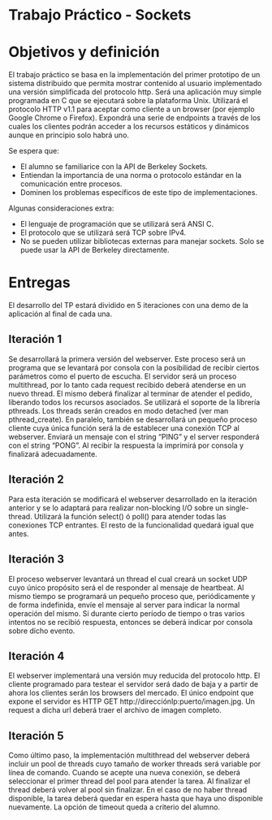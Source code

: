 # Trabajo Práctico - Sockets

# Objetivos y definición
El trabajo práctico se basa en la implementación del primer prototipo de un sistema distribuido que
permita mostrar contenido al usuario implementado una versión simplificada del protocolo http. Será una
aplicación muy simple programada en C que se ejecutará sobre la plataforma Unix. Utilizará el protocolo
HTTP v1.1 para aceptar como cliente a un browser (por ejemplo Google Chrome o Firefox). Expondrá una
serie de endpoints a través de los cuales los clientes podrán acceder a los recursos estáticos y dinámicos
aunque en principio solo habrá uno.

Se espera que:
- El alumno se familiarice con la API de Berkeley Sockets.
- Entiendan la importancia de una norma o protocolo estándar en la comunicación entre procesos.
- Dominen los problemas específicos de este tipo de implementaciones.

Algunas consideraciones extra:
- El lenguaje de programación que se utilizará será ANSI C.
- El protocolo que se utilizará será TCP sobre IPv4.
- No se pueden utilizar bibliotecas externas para manejar sockets. Solo se puede usar la API de
Berkeley directamente.

# Entregas
El desarrollo del TP estará dividido en 5 iteraciones con una demo de la aplicación al final de cada una.

## Iteración 1
Se desarrollará la primera versión del webserver. Este proceso será un programa que se levantará por
consola con la posibilidad de recibir ciertos parámetros como el puerto de escucha. El servidor será un
proceso multithread, por lo tanto cada request recibido deberá atenderse en un nuevo thread. El mismo
deberá finalizar al terminar de atender el pedido, liberando todos los recursos asociados. Se utilizará el
soporte de la librería pthreads. Los threads serán creados en modo detached (ver man pthread_create). En
paralelo, también se desarrollará un pequeño proceso cliente cuya única función será la de establecer una
conexión TCP al webserver. Enviará un mensaje con el string “PING” y el server responderá con el string
“PONG”. Al recibir la respuesta la imprimirá por consola y finalizará adecuadamente.

## Iteración 2
Para esta iteración se modificará el webserver desarrollado en la iteración anterior y se lo adaptará para
realizar non-blocking I/O sobre un single-thread. Utilizará la función select() ó poll() para atender
todas las conexiones TCP entrantes. El resto de la funcionalidad quedará igual que antes.

## Iteración 3
El proceso webserver levantará un thread el cual creará un socket UDP cuyo único propósito será el de
responder al mensaje de heartbeat. Al mismo tiempo se programará un pequeño proceso que,
periódicamente y de forma indefinida, envíe el mensaje al server para indicar la normal operación del
mismo. Si durante cierto período de tiempo o tras varios intentos no se recibió respuesta, entonces se
deberá indicar por consola sobre dicho evento.

## Iteración 4
El webserver implementará una versión muy reducida del protocolo http. El cliente programado para
testear el servidor será dado de baja y a partir de ahora los clientes serán los browsers del mercado. El
único endpoint que expone el servidor es HTTP GET http://direcciónIp:puerto/imagen.jpg.
Un request a dicha url deberá traer el archivo de imagen completo.

## Iteración 5
Como último paso, la implementación multithread del webserver deberá incluir un pool de threads cuyo
tamaño de worker threads será variable por línea de comando. Cuando se acepte una nueva conexión, se
deberá seleccionar el primer thread del pool para atender la tarea. Al finalizar el thread deberá volver al
pool sin finalizar. En el caso de no haber thread disponible, la tarea deberá quedar en espera hasta que
haya uno disponible nuevamente. La opción de timeout queda a criterio del alumno.
